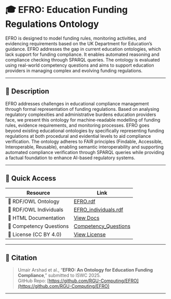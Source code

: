 # 🎓 EFRO: Education Funding Regulations Ontology

EFRO is designed to model funding rules, monitoring activities, and evidencing requirements based on the UK Department for Education’s guidance. EFRO addresses the gap in current education ontologies, which lack support for funding compliance. It enables automated reasoning and compliance checking through SPARQL queries. The ontology is evaluated using real-world competency questions and aims to support education providers in managing complex and evolving funding regulations.


---

## 📘 Description

EFRO addresses challenges in educational compliance management through formal representation of funding regulations. Based on analysing regulatory complexities and administrative burdens education providers face, we present this ontology for machine-readable modelling of funding rules, evidence requirements, and monitoring processes. EFRO goes beyond existing educational ontologies by specifically representing funding regulations at both procedural and evidential levels to aid compliance verification. The ontology adheres to FAIR principles (Findable, Accessible, Interoperable, Reusable), enabling semantic interoperability and supporting automated compliance verification through SPARQL queries while providing a factual foundation to enhance AI-based regulatory systems.

---


## 📂 Quick Access

| Resource                           | Link |
|------------------------------------|------|
| 🔗 RDF/OWL Ontology                | [EFRO.rdf](https://github.com/RGU-Computing/EFRO/blob/main/EFRO/EFRO.rdf) |
| 🔗 RDF/OWL Individuals             | [EFRO_individuals.rdf](https://github.com/RGU-Computing/EFRO/blob/main/EFRO/EFRO_individuals.rdf) |
| 📖 HTML Documentation              | [View Docs](https://rgu-computing.github.io/EFRO/EFRO/docs/index-en.html)  |
| 🧪 Competency Questions            | [Competency_Questions](https://github.com/RGU-Computing/EFRO/blob/main/CompetencyQuestions/CompetencyQuestions.pdf) |
| 📄 License (CC BY 4.0)             | [View License](https://creativecommons.org/licenses/by/4.0/) |


---

## 🧾 Citation

> Umair Arshad et al., “**EFRO: An Ontology for Education Funding Compliance**,” submitted to ISWC 2025.  
> GitHub Repo: [https://github.com/RGU-Computing/EFRO](https://github.com/RGU-Computing/EFRO)

---


